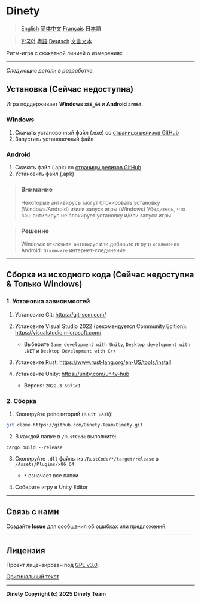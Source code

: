 # Dinety

> [English](./README.md)
> [简体中文](./README_zh.md)
> [Français](README_fr.md)
> [日本語](./README_ja.md)

> [한국어](./README_ko.md)
> [粵語](./README_yue.md)
> [Deutsch](./README_de.md)
> [文言文本](./README_wen.md)

Ритм-игра с сюжетной линией о измерениях.

---

*Следующие детали в разработке.*

## Установка (Сейчас недоступна)

Игра поддерживает **Windows `x86_64`** и **Android `arm64`**.

### Windows

1. Скачать установочный файл (.exe) со [страницы релизов GitHub](https://github.com/Dinety-Team/Dinety/release)
2. Запустить установочный файл

### Android

1. Скачать файл (.apk) со [страницы релизов GitHub](https://github.com/Dinety-Team/Dinety/release)
2. Установить файл (.apk)

> ### Внимание
> Некоторые антивирусы могут блокировать установку
> (Windows/Android) и/или запуск игры (Windows)
> Убедитесь, что ваш антивирус не блокирует установку и/или запуск игры

> ### Решение
> Windows: `Отключите антивирус` или добавьте игру в `исключения`
> Android: `Отключите` интернет-соединение
---
## Сборка из исходного кода (Сейчас недоступна & Только Windows)

### 1. Установка зависимостей

1. Установите Git: <https://git-scm.com/>

2. Установите Visual Studio 2022 (рекомендуется Community Edition): <https://visualstudio.microsoft.com/>
    - Выберите `Game development with Unity`, `Desktop development with .NET` и `Desktop Development with C++`

3. Установите Rust: <https://www.rust-lang.org/en-US/tools/install>

4. Установите Unity: <https://unity.com/unity-hub>
    - Версия: `2022.3.60f1c1`

### 2. Сборка

1. Клонируйте репозиторий (в `Git Bash`):
```bash
git clone https://github.com/Dinety-Team/Dinety.git
```

2. В каждой папке в `/RustCode` выполните:
```pwsh
cargo build --release
```

3. Скопируйте `.dll` файлы из `/RustCode/*/target/release` в `/Assets/Plugins/x86_64`
    - `*` означает все папки

4. Соберите игру в Unity Editor
---
## Связь с нами

Создайте **Issue** для сообщения об ошибках или предложений.

---
## Лицензия

Проект лицензирован под [GPL v3.0](LICENSE.md).

[Оригинальный текст](https://www.gnu.org/licenses/gpl-3.0.html#license-text)

---
**Dinety Copyright (c) 2025 Dinety Team**